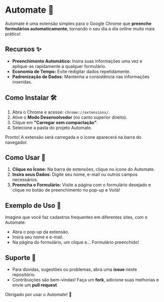 # Automate 🚀

Automate é uma extensão simples para o Google Chrome que **preenche formulários automaticamente**, tornando o seu dia a dia online muito mais prático!

## Recursos ✨

- **Preenchimento Automático:** Insira suas informações uma vez e aplique-as rapidamente a qualquer formulário.
- **Economia de Tempo:** Evite redigitar dados repetidamente.
- **Padronização de Dados:** Mantenha a consistência nas informações inseridas.

## Como Instalar 🛠️

1. Abra o Chrome e acesse: `chrome://extensions/`.
2. Ative o **Modo Desenvolvedor** (no canto superior direito).
3. Clique em **"Carregar sem compactação"**.
4. Selecione a pasta do projeto Automate.

Pronto! A extensão será carregada e o ícone aparecerá na barra do navegador. 

## Como Usar 🔧

1. **Clique no Ícone:** Na barra de extensões, clique no ícone do Automate.
2. **Insira seus Dados:** Digite seu nome, e-mail ou outros campos necessários.
3. **Preencha o Formulário:** Visite a página com o formulário desejado e clique no botão de preenchimento no pop-up e Voilà!

## Exemplo de Uso 🤝

Imagine que você faz cadastros frequentes em diferentes sites, com o Automate:
- Abra o pop-up da extensão.
- Insira seu nome e e-mail.
- Na página do formulário, um clique e… Formulário preenchido!

## Suporte 🧩

- Para dúvidas, sugestões ou problemas, abra uma **issue** neste repositório.
- Contribuições são bem-vindas! Faça um **fork**, adicione suas melhorias e envie um **pull request**.

Obrigado por usar o Automate! 💜
